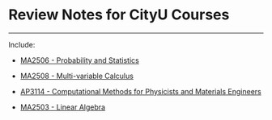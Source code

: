 # Review Notes for CityU Courses
* * *
Include: 

+ [MA2506 - Probability and Statistics](https://www.cityu.edu.hk/ug/201617/course/MA2506.htm)

+ [MA2508 - Multi-variable Calculus](http://www.cityu.edu.hk/ug/201617/course/MA2508.htm)

+ [AP3114 - Computational Methods for Physicists and Materials Engineers](https://www.cityu.edu.hk/ug/201617/course/AP3114.htm)

+ [MA2503 - Linear Algebra](https://www.cityu.edu.hk/ug/201516/course/MA2503.htm)
